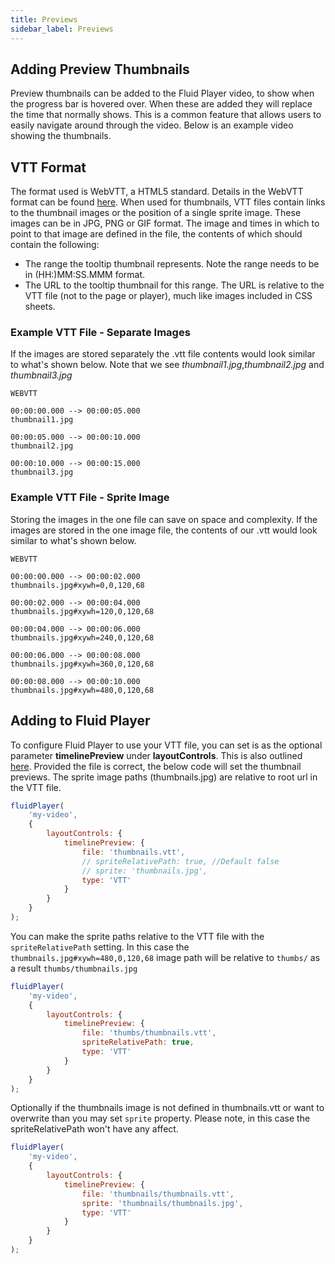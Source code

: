 ```yaml
---
title: Previews
sidebar_label: Previews
---
```


## Adding Preview Thumbnails

Preview thumbnails can be added to the Fluid Player video, to show when the progress bar is hovered over. 
When these are added they will replace the time that normally shows. 
This is a common feature that allows users to easily navigate around through the video.
Below is an example video showing the thumbnails.

<div class="docs-player" data-instance="previews"></div>

## VTT Format
The format used is WebVTT, a HTML5 standard. Details in the WebVTT format can be found [here](https://w3c.github.io/webvtt/).
When used for thumbnails, VTT files contain links to the thumbnail images or the position of a single sprite image. 
These images can be in JPG, PNG or GIF format.
The image and times in which to point to that image are defined in the file, the contents of which should contain the following:

* The range the tooltip thumbnail represents. Note the range needs to be in (HH:)MM:SS.MMM format.
* The URL to the tooltip thumbnail for this range. The URL is relative to the VTT file (not to the page or player), much like images included in CSS sheets.

### Example VTT File - Separate Images
If the images are stored separately the .vtt file contents would look similar to what's shown below. 
Note that we see _thumbnail1.jpg_,_thumbnail2.jpg_ and _thumbnail3.jpg_

```text
WEBVTT

00:00:00.000 --> 00:00:05.000
thumbnail1.jpg

00:00:05.000 --> 00:00:10.000
thumbnail2.jpg

00:00:10.000 --> 00:00:15.000
thumbnail3.jpg
```

### Example VTT File - Sprite Image
Storing the images in the one file can save on space and complexity.
If the images are stored in the one image file, the contents of our .vtt would look similar to what's shown below. 

```text
WEBVTT

00:00:00.000 --> 00:00:02.000
thumbnails.jpg#xywh=0,0,120,68

00:00:02.000 --> 00:00:04.000
thumbnails.jpg#xywh=120,0,120,68

00:00:04.000 --> 00:00:06.000
thumbnails.jpg#xywh=240,0,120,68

00:00:06.000 --> 00:00:08.000
thumbnails.jpg#xywh=360,0,120,68

00:00:08.000 --> 00:00:10.000
thumbnails.jpg#xywh=480,0,120,68
```

## Adding to Fluid Player
To configure Fluid Player to use your VTT file, you can set is as the optional parameter **timelinePreview** under **layoutControls**. 
This is also outlined [here](https://docs.fluidplayer.com/layout_configuration/#timelinepreview). 
Provided the file is correct, the below code will set the thumbnail previews.
The sprite image paths (thumbnails.jpg) are relative to root url in the VTT file.

```javascript
fluidPlayer(
    'my-video',
    {
        layoutControls: {
            timelinePreview: {
                file: 'thumbnails.vtt',
                // spriteRelativePath: true, //Default false
                // sprite: 'thumbnails.jpg',
                type: 'VTT'
            }
        }
    }
);
```

You can make the sprite paths relative to the VTT file with the `spriteRelativePath` setting.
In this case the `thumbnails.jpg#xywh=480,0,120,68` image path will be relative to `thumbs/` as a result  `thumbs/thumbnails.jpg`

```javascript
fluidPlayer(
    'my-video',
    {
        layoutControls: {
            timelinePreview: {
                file: 'thumbs/thumbnails.vtt',
                spriteRelativePath: true,
                type: 'VTT'
            }
        }
    }
);
```

Optionally if the thumbnails image is not defined in thumbnails.vtt or want to overwrite than you may set `sprite` property.
Please note, in this case the spriteRelativePath won't have any affect.
```javascript
fluidPlayer(
    'my-video',
    {
        layoutControls: {
            timelinePreview: {
                file: 'thumbnails/thumbnails.vtt',
                sprite: 'thumbnails/thumbnails.jpg',
                type: 'VTT'
            }
        }
    }
);
```
